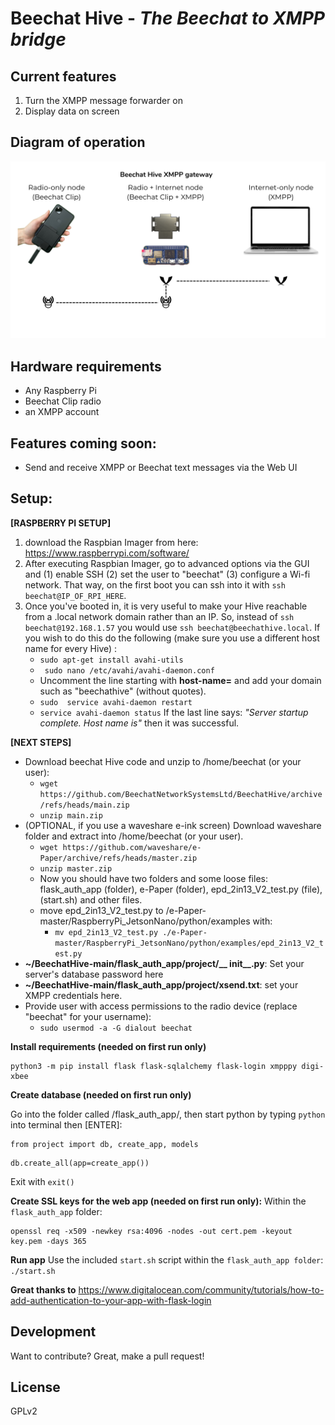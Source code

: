 # Beechat Hive -  _The Beechat to XMPP bridge_

## Current features
1. Turn the XMPP message forwarder on
2. Display data on screen

## Diagram of operation
[![img](https://raw.githubusercontent.com/BeechatNetworkSystemsLtd/BeechatHive/main/diagram.png)]()

## Hardware requirements
- Any Raspberry Pi
- Beechat Clip radio
- an XMPP account

## Features coming soon:
* Send and receive XMPP or Beechat text messages via the Web UI
    
## Setup: ##


**[RASPBERRY PI SETUP]** 
1. download the Raspbian Imager from here: https://www.raspberrypi.com/software/
2. After executing Raspbian Imager, go to advanced options via the GUI and 
    (1) enable SSH 
    (2) set the user to "beechat" 
    (3) configure a Wi-fi network. That way, on the first boot you can ssh into it with ```ssh beechat@IP_OF_RPI_HERE```. 
3. Once you've booted in, it is very useful to make your Hive reachable from a .local network domain rather than an IP. So, instead of ```ssh beechat@192.168.1.57``` you would use ```ssh beechat@beechathive.local```. If you wish to do this do the following (make sure you use a different host name for every Hive) :
    *  ``` sudo apt-get install avahi-utils ```
    *  ``` sudo nano /etc/avahi/avahi-daemon.conf```
    *  Uncomment the line starting with **host-name=** and add your domain such as "beechathive" (without quotes).
    *  ```sudo  service avahi-daemon restart```
    *  ```service avahi-daemon status``` If the last line says: _"Server startup complete. Host name is"_ then it was successful.


**[NEXT STEPS]**
- Download beechat Hive code and unzip to /home/beechat (or your user):
  - ```wget https://github.com/BeechatNetworkSystemsLtd/BeechatHive/archive/refs/heads/main.zip```
  - ```unzip main.zip```
- (OPTIONAL, if you use a waveshare e-ink screen) Download waveshare folder and extract into /home/beechat (or your user). 
  - ```wget https://github.com/waveshare/e-Paper/archive/refs/heads/master.zip``` 
  - ```unzip master.zip```
  - Now you should have two folders and some loose files: flask_auth_app (folder), e-Paper (folder), epd_2in13_V2_test.py (file), (start.sh) and other files.
  - move epd_2in13_V2_test.py to /e-Paper-master/RaspberryPi_JetsonNano/python/examples with:
    -  ```mv epd_2in13_V2_test.py ./e-Paper-master/RaspberryPi_JetsonNano/python/examples/epd_2in13_V2_test.py```
-   **~/BeechatHive-main/flask_auth_app/project/__ init__.py**: Set your server's database password here
-   **~/BeechatHive-main/flask_auth_app/project/xsend.txt**: set your XMPP credentials here.
-   Provide user with access permissions to the radio device (replace "beechat" for your username):
    - ```sudo usermod -a -G dialout beechat```   

**Install requirements (needed on first run only)**
```
python3 -m pip install flask flask-sqlalchemy flask-login xmpppy digi-xbee
```

**Create database (needed on first run only)**

Go into the folder called /flask_auth_app/, then start python by typing ```python``` into terminal then [ENTER]:

```
from project import db, create_app, models
```
```
db.create_all(app=create_app())
```

Exit with ```exit()```




**Create SSL keys for the web app (needed on first run only):**
Within the ```flask_auth_app``` folder: 
```
openssl req -x509 -newkey rsa:4096 -nodes -out cert.pem -keyout key.pem -days 365
```

**Run app**
Use the included ```start.sh``` script within the ```flask_auth_app folder```:
``` ./start.sh```


**Great thanks to**
https://www.digitalocean.com/community/tutorials/how-to-add-authentication-to-your-app-with-flask-login

## Development

Want to contribute? Great, make a pull request!

## License

GPLv2

